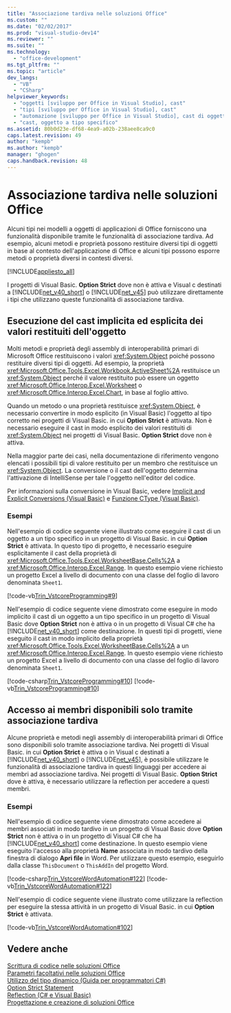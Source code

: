 ```yaml
---
title: "Associazione tardiva nelle soluzioni Office"
ms.custom: ""
ms.date: "02/02/2017"
ms.prod: "visual-studio-dev14"
ms.reviewer: ""
ms.suite: ""
ms.technology: 
  - "office-development"
ms.tgt_pltfrm: ""
ms.topic: "article"
dev_langs: 
  - "VB"
  - "CSharp"
helpviewer_keywords: 
  - "oggetti [sviluppo per Office in Visual Studio], cast"
  - "tipi [sviluppo per Office in Visual Studio], cast"
  - "automazione [sviluppo per Office in Visual Studio], cast di oggetti"
  - "cast, oggetto a tipo specifico"
ms.assetid: 80b0d23e-df68-4ea9-a02b-238aee8ca9c0
caps.latest.revision: 49
author: "kempb"
ms.author: "kempb"
manager: "ghogen"
caps.handback.revision: 48
---
```

# Associazione tardiva nelle soluzioni Office
  Alcuni tipi nei modelli a oggetti di applicazioni di Office forniscono una funzionalità disponibile tramite le funzionalità di associazione tardiva.  Ad esempio, alcuni metodi e proprietà possono restituire diversi tipi di oggetti in base al contesto dell'applicazione di Office e alcuni tipi possono esporre metodi o proprietà diversi in contesti diversi.  
  
 [!INCLUDE[appliesto_all](../vsto/includes/appliesto-all-md.md)]  
  
 I progetti di Visual Basic. **Option Strict** dove non è attiva e Visual c destinati a [!INCLUDE[net_v40_short](../sharepoint/includes/net-v40-short-md.md)] o [!INCLUDE[net_v45](../vsto/includes/net-v45-md.md)] può utilizzare direttamente i tipi che utilizzano queste funzionalità di associazione tardiva.  
  
## Esecuzione del cast implicita ed esplicita dei valori restituiti dell'oggetto  
 Molti metodi e proprietà degli assembly di interoperabilità primari di Microsoft Office restituiscono i valori <xref:System.Object> poiché possono restituire diversi tipi di oggetti.  Ad esempio, la proprietà <xref:Microsoft.Office.Tools.Excel.Workbook.ActiveSheet%2A> restituisce un <xref:System.Object> perché il valore restituito può essere un oggetto <xref:Microsoft.Office.Interop.Excel.Worksheet> o <xref:Microsoft.Office.Interop.Excel.Chart>, in base al foglio attivo.  
  
 Quando un metodo o una proprietà restituisce <xref:System.Object>, è necessario convertire in modo esplicito \(in Visual Basic\) l'oggetto al tipo corretto nei progetti di Visual Basic. in cui **Option Strict** è attivata.  Non è necessario eseguire il cast in modo esplicito dei valori restituiti di <xref:System.Object> nei progetti di Visual Basic. **Option Strict** dove non è attiva.  
  
 Nella maggior parte dei casi, nella documentazione di riferimento vengono elencati i possibili tipi di valore restituito per un membro che restituisce un <xref:System.Object>.  La conversione o il cast dell'oggetto determina l'attivazione di IntelliSense per tale l'oggetto nell'editor del codice.  
  
 Per informazioni sulla conversione in Visual Basic, vedere [Implicit and Explicit Conversions &#40;Visual Basic&#41;](/dotnet/visual-basic/programming-guide/language-features/data-types/implicit-and-explicit-conversions) e [Funzione CType &#40;Visual Basic&#41;](/dotnet/visual-basic/language-reference/functions/ctype-function).  
  
### Esempi  
 Nell'esempio di codice seguente viene illustrato come eseguire il cast di un oggetto a un tipo specifico in un progetto di Visual Basic. in cui **Option Strict** è attivata.  In questo tipo di progetto, è necessario eseguire esplicitamente il cast della proprietà di <xref:Microsoft.Office.Tools.Excel.WorksheetBase.Cells%2A> a <xref:Microsoft.Office.Interop.Excel.Range>.  In questo esempio viene richiesto un progetto Excel a livello di documento con una classe del foglio di lavoro denominata `Sheet1`.  
  
 [!code-vb[Trin_VstcoreProgramming#9](../snippets/visualbasic/VS_Snippets_OfficeSP/Trin_VstcoreProgramming/VB/Sheet1.vb#9)]  
  
 Nell'esempio di codice seguente viene dimostrato come eseguire in modo implicito il cast di un oggetto a un tipo specifico in un progetto di Visual Basic dove **Option Strict** non è attiva o in un progetto di Visual C\# che ha [!INCLUDE[net_v40_short](../sharepoint/includes/net-v40-short-md.md)] come destinazione.  In questi tipi di progetti, viene eseguito il cast in modo implicito della proprietà <xref:Microsoft.Office.Tools.Excel.WorksheetBase.Cells%2A> a un <xref:Microsoft.Office.Interop.Excel.Range>.  In questo esempio viene richiesto un progetto Excel a livello di documento con una classe del foglio di lavoro denominata `Sheet1`.  
  
 [!code-csharp[Trin_VstcoreProgramming#10](../snippets/csharp/VS_Snippets_OfficeSP/Trin_VstcoreProgramming/CS/Sheet1.cs#10)]
 [!code-vb[Trin_VstcoreProgramming#10](../snippets/visualbasic/VS_Snippets_OfficeSP/Trin_VstcoreProgramming/VB/Sheet1.vb#10)]  
  
## Accesso ai membri disponibili solo tramite associazione tardiva  
 Alcune proprietà e metodi negli assembly di interoperabilità primari di Office sono disponibili solo tramite associazione tardiva.  Nei progetti di Visual Basic. in cui **Option Strict** è attiva o in Visual c destinati a [!INCLUDE[net_v40_short](../sharepoint/includes/net-v40-short-md.md)] o [!INCLUDE[net_v45](../vsto/includes/net-v45-md.md)], è possibile utilizzare le funzionalità di associazione tardiva in questi linguaggi per accedere ai membri ad associazione tardiva.  Nei progetti di Visual Basic. **Option Strict** dove è attiva, è necessario utilizzare la reflection per accedere a questi membri.  
  
### Esempi  
 Nell'esempio di codice seguente viene dimostrato come accedere ai membri associati in modo tardivo in un progetto di Visual Basic dove **Option Strict** non è attiva o in un progetto di Visual C\# che ha [!INCLUDE[net_v40_short](../sharepoint/includes/net-v40-short-md.md)] come destinazione.  In questo esempio viene eseguito l'accesso alla proprietà **Name** associata in modo tardivo della finestra di dialogo **Apri file** in Word.  Per utilizzare questo esempio, eseguirlo dalla classe `ThisDocument` o `ThisAddIn` del progetto Word.  
  
 [!code-csharp[Trin_VstcoreWordAutomation#122](../snippets/csharp/VS_Snippets_OfficeSP/Trin_VstcoreWordAutomation/CS/ThisDocument.cs#122)]
 [!code-vb[Trin_VstcoreWordAutomation#122](../snippets/visualbasic/VS_Snippets_OfficeSP/Trin_VstcoreWordAutomation/VB/ThisDocument.vb#122)]  
  
 Nell'esempio di codice seguente viene illustrato come utilizzare la reflection per eseguire la stessa attività in un progetto di Visual Basic. in cui **Option Strict** è attivata.  
  
 [!code-vb[Trin_VstcoreWordAutomation#102](../snippets/visualbasic/VS_Snippets_OfficeSP/Trin_VstcoreWordAutomation/VB/ThisDocument.vb#102)]  
  
## Vedere anche  
 [Scrittura di codice nelle soluzioni Office](../vsto/writing-code-in-office-solutions.md)   
 [Parametri facoltativi nelle soluzioni Office](../vsto/optional-parameters-in-office-solutions.md)   
 [Utilizzo del tipo dinamico &#40;Guida per programmatori C&#35;&#41;](/dotnet/csharp/programming-guide/types/using-type-dynamic)   
 [Option Strict Statement](/dotnet/visual-basic/language-reference/statements/option-strict-statement)   
 [Reflection &#40;C&#35; e Visual Basic&#41;](http://msdn.microsoft.com/library/5d1d1bcf-08de-4d0b-97a8-912d17c00f26)   
 [Progettazione e creazione di soluzioni Office](../vsto/designing-and-creating-office-solutions.md)  
  
  